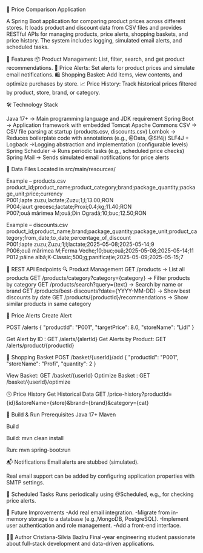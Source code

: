 🛒 Price Comparison Application


A Spring Boot application for comparing product prices across different stores. It loads product and discount data from CSV files and provides RESTful APIs for managing products, price alerts, shopping baskets, and price history. The system includes logging, simulated email alerts, and scheduled tasks.

🚀 Features
📦 Product Management: List, filter, search, and get product recommendations.
🔔 Price Alerts: Set alerts for product prices and simulate email notifications.
🛍️ Shopping Basket: Add items, view contents, and optimize purchases by store.
📈 Price History: Track historical prices filtered by product, store, brand, or category.

🛠️ Technology Stack

Java 17+	-> Main programming language and JDK requirement
Spring Boot	 -> Application framework with embedded Tomcat
Apache Commons CSV	-> CSV file parsing at startup (products.csv, discounts.csv)
Lombok	-> Reduces boilerplate code with annotations (e.g., @Data, @Slf4j)
SLF4J + Logback	 ->Logging abstraction and implementation (configurable levels)
Spring Scheduler	-> Runs periodic tasks (e.g., scheduled price checks)
Spring Mail	-> Sends simulated email notifications for price alerts

📂 Data Files
Located in src/main/resources/

Example – products.csv
product_id;product_name;product_category;brand;package_quantity;package_unit;price;currency  
P001;lapte zuzu;lactate;Zuzu;1;l;13.00;RON  
P004;iaurt grecesc;lactate;Proxi;0.4;kg;11.40;RON  
P007;ouă mărimea M;ouă;Din Ogradă;10;buc;12.50;RON   

Example – discounts.csv
product_id;product_name;brand;package_quantity;package_unit;product_category;from_date;to_date;percentage_of_discount  
P001;lapte zuzu;Zuzu;1;l;lactate;2025-05-08;2025-05-14;9  
P006;ouă mărimea M;Ferma Veche;10;buc;ouă;2025-05-08;2025-05-14;11  
P012;pâine albă;K-Classic;500;g;panificație;2025-05-09;2025-05-15;7  


📡 REST API Endpoints
🔍 Product Management
GET /products	-> List all products
GET /products/category?category={category}	-> Filter products by category
GET /products/search?query={text}	-> Search by name or brand
GET /products/best-discounts?date={YYYY-MM-DD}	-> Show best discounts by date
GET /products/{productId}/recommendations	-> Show similar products in same category

🔔 Price Alerts
Create Alert

POST /alerts
{
  "productId": "P001",
  "targetPrice": 8.0,
  "storeName": "Lidl"
}

Get Alert by ID : GET /alerts/{alertId}
Get Alerts by Product: GET /alerts/product/{productId}

🛒 Shopping Basket
POST /basket/{userId}/add
{
  "productId": "P001",
  "storeName": "Profi",
  "quantity": 2
}

View Basket: GET /basket/{userId}
Optimize Basket : GET /basket/{userId}/optimize

🕓 Price History
Get Historical Data
GET /price-history?productId={id}&storeName={store}&brand={brand}&category={cat}

🧪 Build & Run
Prerequisites
Java 17+
Maven

Build

Build: mvn clean install

Run: mvn spring-boot:run

📬 Notifications
Email alerts are stubbed (simulated).

Real email support can be added by configuring application.properties with SMTP settings.

📅 Scheduled Tasks
Runs periodically using @Scheduled, e.g., for checking price alerts.

📎 Future Improvements
-Add real email integration.
-Migrate from in-memory storage to a database (e.g.,MongoDB, PostgreSQL).
-Implement user authentication and role management.
-Add a front-end interface.

🧑‍💻 Author
Cristiana-Silvia Bazîru
Final-year engineering student passionate about full-stack development and data-driven applications.

